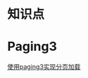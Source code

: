 # 知识点

# Paging3

[](https://www.youtube.com/watch?v=BE5bsyGGLf4)

[使用paging3实现分页加载](https://mp.weixin.qq.com/s/_eUYkmjIQKRugd29wE2w0g)